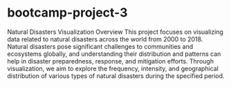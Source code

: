 # bootcamp-project-3

Natural Disasters Visualization
Overview
This project focuses on visualizing data related to natural disasters across the world from 2000 to 2018. Natural disasters pose significant challenges to communities and ecosystems globally, and understanding their distribution and patterns can help in disaster preparedness, response, and mitigation efforts. Through visualization, we aim to explore the frequency, intensity, and geographical distribution of various types of natural disasters during the specified period.

